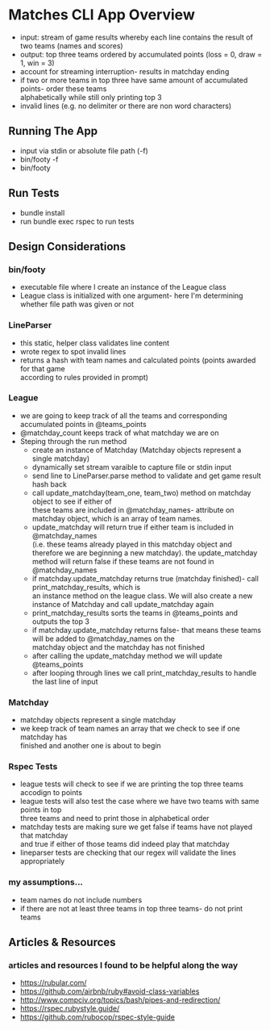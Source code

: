 # Matches CLI App Overview
* input: stream of game results whereby each line contains the result of two teams (names and scores)
* output: top three teams ordered by accumulated points (loss = 0, draw = 1, win = 3)
* account for streaming interruption- results in matchday ending
* if two or more teams in top three have same amount of accumulated points- order these teams  
 alphabetically while still only printing top 3
* invalid lines (e.g. no delimiter or there are non word characters)

## Running The App
* input via stdin or absolute file path (-f)
* bin/footy -f <abs file path>
* bin/footy

## Run Tests
* bundle install
* run bundle exec rspec to run tests

## Design Considerations
### bin/footy
* executable file where I create an instance of the League class
* League class is initialized with one argument- here I'm determining whether file path was given or not

### LineParser
* this static, helper class validates line content
* wrote regex to spot invalid lines
* returns a hash with team names and calculated points (points awarded for that game  
according to rules provided in prompt)

### League
* we are going to keep track of all the teams and corresponding accumulated points in @teams_points
* @matchday_count keeps track of what matchday we are on
* Steping through the run method
  - create an instance of Matchday (Matchday objects represent a single matchday)
  - dynamically set stream varaible to capture file or stdin input
  - send line to LineParser.parse method to validate and get game result hash back
  - call update_matchday(team_one, team_two) method on matchday object to see if either of  
  these teams are included in @matchday_names- attribute on matchday object, which is an array of team names.
  - update_matchday will return true if either team is included in @matchday_names  
  (i.e. these teams already played in this matchday object and therefore we are beginning a new matchday).
  the update_matchday method will return false if these teams are not found in @matchday_names
  - if matchday.update_matchday returns true (matchday finished)- call print_matchday_results, which is  
  an instance method on the league class. We will also create a new instance of Matchday and call update_matchday again
  - print_matchday_results sorts the teams in @teams_points and outputs the top 3
  - if matchday.update_matchday returns false- that means these teams will be added to @matchday_names on the  
  matchday object and the matchday has not finished
  - after calling the update_matchday method we will update @teams_points
  - after looping through lines we call print_matchday_results to handle the last line of input

### Matchday
* matchday objects represent a single matchday
* we keep track of team names an array that we check to see if one matchday has  
finished and another one is about to begin

### Rspec Tests
* league tests will check to see if we are printing the top three teams  
accodign to points
* league tests will also test the case where we have two teams with same points in top  
 three teams and need to print those in alphabetical order
* matchday tests are making sure we get false if teams have not played that matchday  
and true if either of those teams did indeed play that matchday
* lineparser tests are checking that our regex will validate the lines appropriately

### my assumptions...
* team names do not include numbers
* if there are not at least three teams in top three teams- do not print teams

## Articles & Resources
### articles and resources I found to be helpful along the way
* https://rubular.com/
* https://github.com/airbnb/ruby#avoid-class-variables
* http://www.compciv.org/topics/bash/pipes-and-redirection/
* https://rspec.rubystyle.guide/
* https://github.com/rubocop/rspec-style-guide
